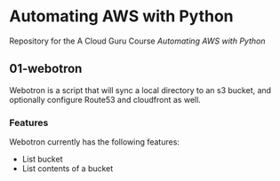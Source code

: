 # Automating AWS with Python

Repository for the A Cloud Guru Course *Automating AWS with Python*

## 01-webotron

Webotron is a script that will sync a local directory to an s3 bucket, and optionally configure Route53 and cloudfront as well.

### Features

Webotron currently has the following features:

- List bucket
- List contents of a bucket
